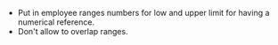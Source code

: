 - Put in employee ranges numbers for low and upper limit for having a
  numerical reference.
- Don't allow to overlap ranges.
